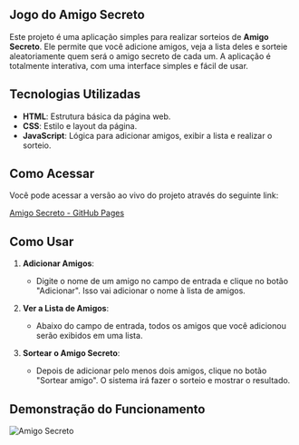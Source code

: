 ## Jogo do Amigo Secreto

Este projeto é uma aplicação simples para realizar sorteios de **Amigo Secreto**. Ele permite que você adicione amigos, veja a lista deles e sorteie aleatoriamente quem será o amigo secreto de cada um. A aplicação é totalmente interativa, com uma interface simples e fácil de usar.

## Tecnologias Utilizadas

- **HTML**: Estrutura básica da página web.
- **CSS**: Estilo e layout da página.
- **JavaScript**: Lógica para adicionar amigos, exibir a lista e realizar o sorteio.

## Como Acessar

Você pode acessar a versão ao vivo do projeto através do seguinte link:

[Amigo Secreto - GitHub Pages](https://paulojunior6886.github.io/challenge-amigo-secreto_pt/)

## Como Usar

1. **Adicionar Amigos**: 
   - Digite o nome de um amigo no campo de entrada e clique no botão "Adicionar". Isso vai adicionar o nome à lista de amigos.
   
2. **Ver a Lista de Amigos**: 
   - Abaixo do campo de entrada, todos os amigos que você adicionou serão exibidos em uma lista.
   
3. **Sortear o Amigo Secreto**: 
   - Depois de adicionar pelo menos dois amigos, clique no botão "Sortear amigo". O sistema irá fazer o sorteio e mostrar o resultado.

## Demonstração do Funcionamento

![Amigo Secreto](https://github.com/user-attachments/assets/9ebce2be-e2bf-49d9-89ed-bd9ed8f9aa81)


